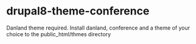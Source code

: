 # drupal8-theme-conference

Danland theme required.
Install danland, conference and a theme of your choice to the public_html/thmes directory

